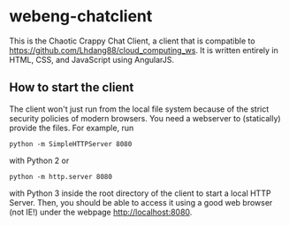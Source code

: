 # webeng-chatclient

This is the Chaotic Crappy Chat Client, a client that is compatible to <https://github.com/Lhdang88/cloud_computing_ws>. It is written entirely in HTML, CSS, and JavaScript using AngularJS.

## How to start the client
The client won't just run from the local file system because of the strict security policies of modern browsers. You need a webserver to (statically) provide the files. For example, run
```shell
python -m SimpleHTTPServer 8080
```
with Python 2 or
```shell
python -m http.server 8080
```
with Python 3
inside the root directory of the client to start a local HTTP Server.
Then, you should be able to access it using a good web browser (not IE!) under the webpage <http://localhost:8080>.